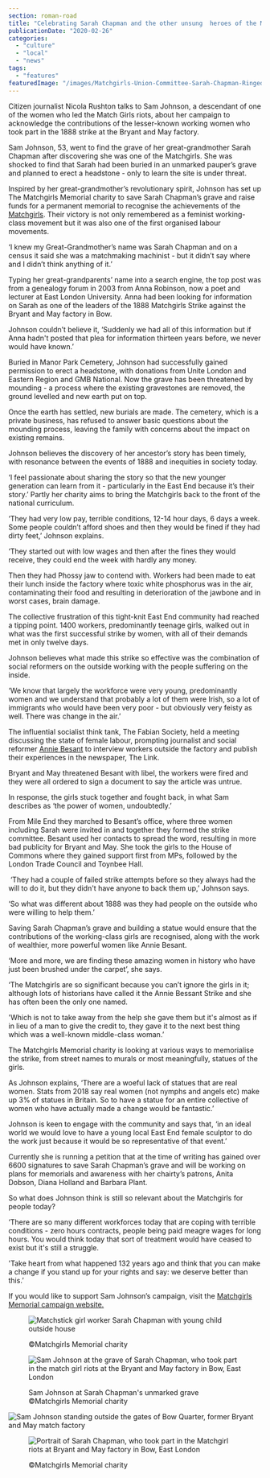 ```yaml
---
section: roman-road
title: "Celebrating Sarah Chapman and the other unsung  heroes of the Match Girls Strike"
publicationDate: "2020-02-26"
categories: 
  - "culture"
  - "local"
  - "news"
tags: 
  - "features"
featuredImage: "/images/Matchgirls-Union-Committee-Sarah-Chapman-Ringed-1888.jpg"
---
```


Citizen journalist Nicola Rushton talks to Sam Johnson, a descendant of one of the women who led the Match Girls riots, about her campaign to acknowledge the contributions of the lesser-known working women who took part in the 1888 strike at the Bryant and May factory.

Sam Johnson, 53, went to find the grave of her great-grandmother Sarah Chapman after discovering she was one of the Matchgirls. She was shocked to find that Sarah had been buried in an unmarked pauper’s grave and planned to erect a headstone - only to learn the site is under threat.

Inspired by her great-grandmother’s revolutionary spirit, Johnson has set up The Matchgirls Memorial charity to save Sarah Chapman’s grave and raise funds for a permanent memorial to recognise the achievements of the [Matchgirls](https://romanroadlondon.com/striking-a-light-louise-raw-book-review/). Their victory is not only remembered as a feminist working-class movement but it was also one of the first organised labour movements.

‘I knew my Great-Grandmother’s name was Sarah Chapman and on a census it said she was a matchmaking machinist - but it didn’t say where and I didn’t think anything of it.’  

Typing her great-grandparents’ name into a search engine, the top post was from a genealogy forum in 2003 from Anna Robinson, now a poet and lecturer at East London University. Anna had been looking for information on Sarah as one of the leaders of the 1888 Matchgirls Strike against the Bryant and May factory in Bow. 

Johnson couldn’t believe it, ‘Suddenly we had all of this information but if Anna hadn't posted that plea for information thirteen years before, we never would have known.’

Buried in Manor Park Cemetery, Johnson had successfully gained permission to erect a headstone, with donations from Unite London and Eastern Region and GMB National. Now the grave has been threatened by mounding - a process where the existing gravestones are removed, the ground levelled and new earth put on top.

Once the earth has settled, new burials are made. The cemetery, which is a private business, has refused to answer basic questions about the mounding process, leaving the family with concerns about the impact on existing remains.  

Johnson believes the discovery of her ancestor’s story has been timely, with resonance between the events of 1888 and inequities in society today.

‘I feel passionate about sharing the story so that the new younger generation can learn from it - particularly in the East End because it’s their story.’ Partly her charity aims to bring the Matchgirls back to the front of the national curriculum.

‘They had very low pay, terrible conditions, 12-14 hour days, 6 days a week. Some people couldn’t afford shoes and then they would be fined if they had dirty feet,’ Johnson explains.

‘They started out with low wages and then after the fines they would receive, they could end the week with hardly any money. 

Then they had Phossy jaw to contend with. Workers had been made to eat their lunch inside the factory where toxic white phosphorus was in the air, contaminating their food and resulting in deterioration of the jawbone and in worst cases, brain damage.

The collective frustration of this tight-knit East End community had reached a tipping point. 1400 workers, predominantly teenage girls, walked out in what was the first successful strike by women, with all of their demands met in only twelve days. 

Johnson believes what made this strike so effective was the combination of social reformers on the outside working with the people suffering on the inside.

‘We know that largely the workforce were very young, predominantly women and we understand that probably a lot of them were Irish, so a lot of immigrants who would have been very poor - but obviously very feisty as well. There was change in the air.’ 

The influential socialist think tank, The Fabian Society, held a meeting discussing the state of female labour, prompting journalist and social reformer [Annie Besant](https://romanroadlondon.com/annie-besant-match-girl-riots-bow/) to interview workers outside the factory and publish their experiences in the newspaper, The Link.

Bryant and May threatened Besant with libel, the workers were fired and they were all ordered to sign a document to say the article was untrue. 

In response, the girls stuck together and fought back, in what Sam describes as ‘the power of women, undoubtedly.’

From Mile End they marched to Besant’s office, where three women including Sarah were invited in and together they formed the strike committee. Besant used her contacts to spread the word, resulting in more bad publicity for Bryant and May. She took the girls to the House of Commons where they gained support first from MPs, followed by the London Trade Council and Toynbee Hall.

 ‘They had a couple of failed strike attempts before so they always had the will to do it, but they didn't have anyone to back them up,’ Johnson says.

‘So what was different about 1888 was they had people on the outside who were willing to help them.’

Saving Sarah Chapman’s grave and building a statue would ensure that the contributions of the working-class girls are recognised, along with the work of wealthier, more powerful women like Annie Besant. 

‘More and more, we are finding these amazing women in history who have just been brushed under the carpet’, she says.

‘The Matchgirls are so significant because you can’t ignore the girls in it; although lots of historians have called it the Annie Bessant Strike and she has often been the only one named.

'Which is not to take away from the help she gave them but it's almost as if in lieu of a man to give the credit to, they gave it to the next best thing which was a well-known middle-class woman.’

The Matchgirls Memorial charity is looking at various ways to memorialise the strike, from street names to murals or most meaningfully, statues of the girls.

As Johnson explains, ‘There are a woeful lack of statues that are real women. Stats from 2018 say real women (not nymphs and angels etc) make up 3% of statues in Britain. So to have a statue for an entire collective of women who have actually made a change would be fantastic.’ 

Johnson is keen to engage with the community and says that, ‘in an ideal world we would love to have a young local East End female sculptor to do the work just because it would be so representative of that event.’

Currently she is running a petition that at the time of writing has gained over 6600 signatures to save Sarah Chapman’s grave and will be working on plans for memorials and awareness with her chairty’s patrons, Anita Dobson, Diana Holland and Barbara Plant.

So what does Johnson think is still so relevant about the Matchgirls for people today?

‘There are so many different workforces today that are coping with terrible conditions - zero hours contracts, people being paid meagre wages for long hours. You would think today that sort of treatment would have ceased to exist but it's still a struggle.

'Take heart from what happened 132 years ago and think that you can make a change if you stand up for your rights and say: we deserve better than this.’

If you would like to support Sam Johnson’s campaign, visit the [Matchgirls Memorial campaign website.](https://www.matchgirls1888.org/)

<figure>

![Matchstick girl worker Sarah Chapman with young child outside house](/images/Sarah-Chapman-Matchstick-girl-1.jpg)

<figcaption>

©Matchgirls Memorial charity

</figcaption>

</figure>

<figure>

![Sam Johnson at the grave of Sarah Chapman, who took part in the match girl riots at the Bryant and May factory in Bow, East London](/images/Sam-Johnson-at-Sarah-Chapman-matchstick-girl-grave.jpg)

<figcaption>

Sam Johnson at Sarah Chapman's unmarked grave ©Matchgirls Memorial charity

</figcaption>

</figure>

![Sam Johnson standing outside the gates of Bow Quarter, former Bryant and May match factory](/images/Sam-Johnson-Bow-Quarter-former-Bryant-and-May-match-factory-1024x683.jpg)

<figure>

![Portrait of Sarah Chapman, who took part in the Matchgirl riots at Bryant and May factory in Bow, East London](/images/Sarah-Chapman-Matchstick-girl-riots-Bow-London.jpg)

<figcaption>

©Matchgirls Memorial charity

</figcaption>

</figure>
